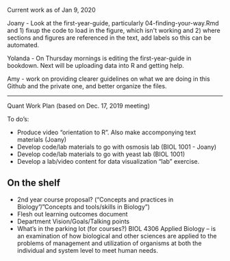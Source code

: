 Current work as of Jan 9, 2020

Joany - Look at the first-year-guide, particularly 04-finding-your-way.Rmd and 1) fixup the code to load in the figure, which isn't working and 2) where sections and figures are referenced in the text, add labels so this can be automated.

Yolanda - On Thursday mornings is editing the first-year-guide in bookdown. Next will be uploading data into R and getting help.

Amy - work on providing clearer guidelines on what we are doing in this Github and the private one, and better organize the files.

----------
Quant Work Plan (based on Dec. 17, 2019 meeting)

To do’s: 

-	Produce video “orientation to R”. Also make accomponying text materials (Joany)
-	Develop code/lab materials to go with osmosis lab (BIOL 1001 - Joany)
-	Develop code/lab materials to go with yeast lab (BIOL 1001)
-	Develop a lab/video content for data visualization “lab” exercise.

On the shelf
------
-	2nd year course proposal? (“Concepts and practices in Biology”/”Concepts and tools/skills in Biology”)
-	Flesh out learning outcomes document
-	Department Vision/Goals/Talking points
-	What’s in the parking lot (for courses?) BIOL 4306 Applied Biology – is an examination of how biological and other sciences are applied to the problems of management and utilization of organisms at both the individual and system level to meet human needs.
